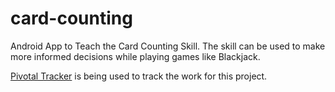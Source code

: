 # card-counting
Android App to Teach the Card Counting Skill.  The skill can be used to make more informed decisions while playing games like Blackjack.

[Pivotal Tracker](https://www.pivotaltracker.com/n/projects/2537431) is being used to track the work for this project.
